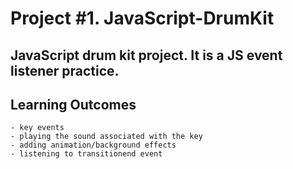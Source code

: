 # Project #1. JavaScript-DrumKit

## JavaScript drum kit project. It is a JS event listener practice.

## Learning Outcomes 

```
- key events
- playing the sound associated with the key
- adding animation/background effects 
- listening to transitionend event 

```